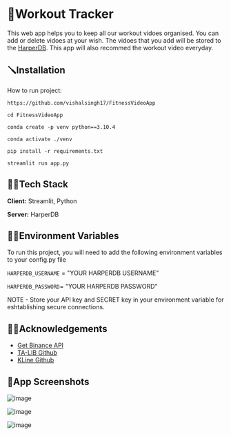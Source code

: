 
# 🏃Workout Tracker

This web app helps you to keep all our workout vidoes organised. You can add or delete vidoes at your wish. The vidoes that you add will be stored to the [HarperDB](https://harperdb.io/). This app will also recommed the workout video everyday. 


## 🪛Installation

How to run project:

```
https://github.com/vishalsingh17/FitnessVideoApp
```
```
cd FitnessVideoApp
```
```
conda create -p venv python==3.10.4
```
```
conda activate ./venv
```
```
pip install -r requirements.txt
```
```
streamlit run app.py
```
## 👨‍💻Tech Stack

**Client:** Streamlit, Python

**Server:** HarperDB


## 🕵️‍♂️Environment Variables

To run this project, you will need to add the following environment variables to your config.py file

`HARPERDB_USERNAME` = "YOUR  HARPERDB USERNAME"

`HARPERDB_PASSWORD`= "YOUR HARPERDB PASSWORD"

NOTE - Store your API key and SECRET key in your environment variable for eshtablishing secure connections.



## ✍🏻Acknowledgements

 - [Get Binance API](https://www.binance.com/en/support/faq/360002502072)
 - [TA-LIB Github](https://github.com/mrjbq7/ta-lib)
 - [KLine Github](https://github.com/binance/binance-spot-api-docs/blob/master/rest-api.md#klinecandlestick-data)


## 🎯App Screenshots

![image](https://user-images.githubusercontent.com/55878408/188103624-255b7bf9-c64a-454b-b5db-192e5fd70240.png)

![image](https://user-images.githubusercontent.com/55878408/188103798-1ffcd3dd-b4dc-461c-a73e-6588a3abedb2.png)

![image](https://user-images.githubusercontent.com/55878408/188103906-c9b3dee5-1077-41f6-aebd-32b174d76014.png)